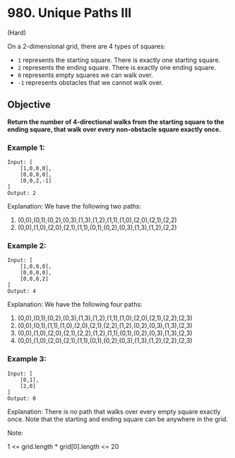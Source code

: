 # 980. Unique Paths III
(Hard)

On a 2-dimensional grid, there are 4 types of squares:

- `1` represents the starting square.  There is exactly one starting square.
- `2` represents the ending square.  There is exactly one ending square.
- `0` represents empty squares we can walk over.
- `-1` represents obstacles that we cannot walk over.

## Objective
**Return the number of 4-directional walks from the starting square to the ending square, that walk over every non-obstacle square exactly once.**

### Example 1:
```
Input: [
    [1,0,0,0],
    [0,0,0,0],
    [0,0,2,-1]
]
Output: 2
```
Explanation: We have the following two paths:
1. (0,0),(0,1),(0,2),(0,3),(1,3),(1,2),(1,1),(1,0),(2,0),(2,1),(2,2)
2. (0,0),(1,0),(2,0),(2,1),(1,1),(0,1),(0,2),(0,3),(1,3),(1,2),(2,2)

### Example 2:
```
Input: [
    [1,0,0,0],
    [0,0,0,0],
    [0,0,0,2]
]
Output: 4
```
Explanation: We have the following four paths:
1. (0,0),(0,1),(0,2),(0,3),(1,3),(1,2),(1,1),(1,0),(2,0),(2,1),(2,2),(2,3)
2. (0,0),(0,1),(1,1),(1,0),(2,0),(2,1),(2,2),(1,2),(0,2),(0,3),(1,3),(2,3)
3. (0,0),(1,0),(2,0),(2,1),(2,2),(1,2),(1,1),(0,1),(0,2),(0,3),(1,3),(2,3)
4. (0,0),(1,0),(2,0),(2,1),(1,1),(0,1),(0,2),(0,3),(1,3),(1,2),(2,2),(2,3)

### Example 3:
```
Input: [
    [0,1],
    [2,0]
]
Output: 0
```
Explanation:
There is no path that walks over every empty square exactly once.
Note that the starting and ending square can be anywhere in the grid.


Note:

1 <= grid.length * grid[0].length <= 20